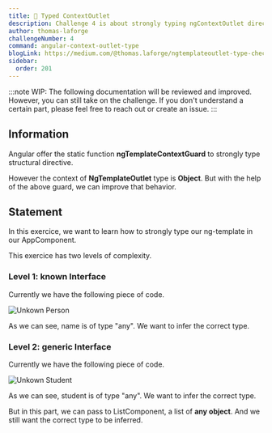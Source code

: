 ```yaml
---
title: 🔴 Typed ContextOutlet
description: Challenge 4 is about strongly typing ngContextOutlet directives
author: thomas-laforge
challengeNumber: 4
command: angular-context-outlet-type
blogLink: https://medium.com/@thomas.laforge/ngtemplateoutlet-type-checking-5d2dcb07a2c6
sidebar:
  order: 201
---
```


:::note
WIP: The following documentation will be reviewed and improved. However, you can still take on the challenge. If you don't understand a certain part, please feel free to reach out or create an issue.
:::

## Information

Angular offer the static function **ngTemplateContextGuard** to strongly type structural directive.

However the context of **NgTemplateOutlet** type is **Object**. But with the help of the above guard, we can improve that behavior.

## Statement

In this exercice, we want to learn how to strongly type our ng-template in our AppComponent.

This exercice has two levels of complexity.

### Level 1: known Interface

Currently we have the following piece of code.

![Unkown Person](../../../../assets/4/unknown-person.png 'Unkown Person')

As we can see, name is of type "any". We want to infer the correct type.

### Level 2: generic Interface

Currently we have the following piece of code.

![Unkown Student](../../../../assets/4/unknown-student.png 'Unkown Student')

As we can see, student is of type "any". We want to infer the correct type.

But in this part, we can pass to ListComponent, a list of **any object**. And we still want the correct type to be inferred.
